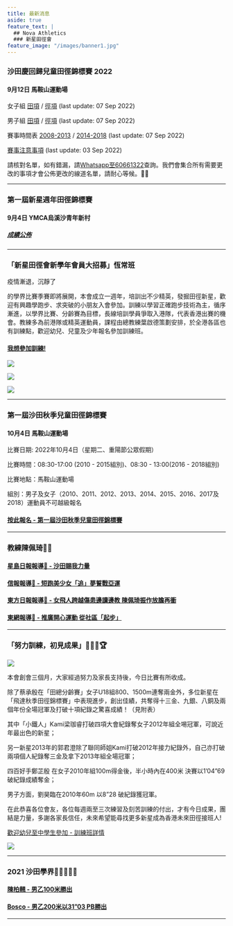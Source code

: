 ```yaml
---
title: 最新消息
aside: true
feature_text: |
  ## Nova Athletics
  ### 新星田徑會
feature_image: "/images/banner1.jpg"
---
```

### 沙田慶回歸兒童田徑錦標賽 2022 

#### 9月12日 馬鞍山運動場

女子組 [田項](https://drive.google.com/file/d/1VEMVkZi-zsTo2RLK8BA6lYausvllhQMu/view?usp=sharing) / [徑項](https://drive.google.com/file/d/1Ucnmu1Ihceflkhlq96-AAik6m9Y2itkZ/view?usp=sharing) (last update: 07 Sep 2022)

男子組 [田項](https://drive.google.com/file/d/1UIlyiCYnn13iLrkwqUG_JONJ4n7epB37/view?usp=sharing) / [徑項](https://drive.google.com/file/d/19LQe47GObNxFqEytRX4Qai7hrOvjMEct/view?usp=sharing) (last update: 07 Sep 2022)

賽事時間表 [2008-2013](https://drive.google.com/file/d/1btBK92nGk01x0La3dQi7UQhlu0lTQNdg/view?usp=sharing) / [2014-2018](https://drive.google.com/file/d/1yu7EClUQKQcsbd6TOnpOaJR2MBmG7Wjn/view?usp=sharing) (last update: 07 Sep 2022)

[賽事注意事項](https://drive.google.com/file/d/11nxu5ZUnm_s8jBN2OeLwmwScJ17nVN2v/view?usp=sharing) (last update: 03 Sep 2022)

請核對名單，如有錯漏，請[Whatsapp至60661322](https://api.whatsapp.com/send?phone=85260661322)查詢。我們會集合所有需要更改的事項才會公佈更改的線道名單，請耐心等候。🙌🏻

---------------------------------------------------------------------------------------
### 第一屆新星週年田徑錦標賽

#### 9月4日 YMCA烏溪沙青年新村 

##### [成績公佈](https://drive.google.com/drive/folders/1sS6c8Ys7cMlyjmcAQiND05GWLFbpuxYI?usp=sharing)

---------------------------------------------------------------------------------------
### 「新星田徑會新學年會員大招募」恆常班

疫情漸退，沉靜了

的學界比賽季賽即將展開，本會成立一週年，培訓出不少精英，發掘田徑新星，歡迎有興趣學跑步、求突破的小朋友入會參加。訓練以學習正確跑步技術為主，循序漸進，以學界比賽、分齡賽為目標，長線培訓學員爭取入港隊，代表香港出賽的機會。教練多為前港隊或精英運動員，課程由總教練葉啟德策劃安排，於全港各區也有訓練點，歡迎幼兒、兒童及少年報名參加訓練班。

#### [我想參加訓練!](https://docs.google.com/forms/d/e/1FAIpQLSc0tj2-QdYfK6X0CYiP3YE_-hFovM_tXoF4Q6bDWyMzEmNgsg/viewform)

![](/images/2022Sep_Regular.png)

![](/images/2022Sep_Elite.png)

![](/images/2022Sep_MID.png)

---------------------------------------------------------------------------------------
### 第一屆沙田秋季兒童田徑錦標賽

#### 10月4日 馬鞍山運動場

比賽日期: 2022年10月4日（星期二、重陽節公眾假期）

比賽時間：08:30-17:00 (2010 - 2015組別)、08:30 - 13:00(2016 - 2018組別)

比賽地點：馬鞍山運動場

組別：男子及女子（2010、2011、2012、2013、2014、2015、2016、2017及2018）運動員不可越級報名

#### [按此報名 - 第一屆沙田秋季兒童田徑錦標賽](https://forms.zohopublic.com/hknovasports852/form/Copyof20220107202212092022/formperma/t3A48H8pZe9PiH9Ddmx7za-odjhDzhib0EG30XaqZZo)

---------------------------------------------------------------------------------------
### 教練陳佩琦👩🏽

#### [星島日報報導📰 - 沙田賜我力量](https://drive.google.com/drive/folders/1ngK58f050uDZj7RgVmokHQQTiDBm-nfP?usp=sharing)

#### [信報報導📰 - 短跑美少女「追」夢誓戰亞運](https://drive.google.com/file/d/1NgN3GuMWmGJVSenFJypOgL8vqFuxYApv/view?usp=sharing)

#### [東方日報報導📰 - 女飛人跨越傷患邊讀邊教 陳佩琦振作放膽再衝](https://orientaldaily.on.cc/content/%E9%AB%94%E8%82%B2/odn-20211126-1126_00286_041/%E5%A5%B3%E9%A3%9B%E4%BA%BA%E8%B7%A8%E8%B6%8A%E5%82%B7%E6%82%A3%E9%82%8A%E8%AE%80%E9%82%8A%E6%95%99-%E9%99%B3%E4%BD%A9%E7%90%A6%E6%8C%AF%E4%BD%9C%E6%94%BE%E8%86%BD%E5%86%8D%E8%A1%9D?fbclid=IwAR3tCLKgaWevelE1CkNDt35_h4jvjbahZq-6KdIOuqoGGtac--nebOFVOoU)

#### [東網報導📰 - 推廣開心運動 從社區「起步」](https://hk.on.cc/onad/bkn/cnt/ad/20211115/ad-20211115150906775-1115_21011_001.html)

---------------------------------------------------------------------------------------

### 「努力訓練，初見成果」💪🏻🎉🏆

![](/images/Athletes.jpg)

本會創會三個月，大家經過努力及家長支持後，今日比賽有所收成。

除了蔡承殷在「田總分齡賽」女子U18組800、1500m連奪兩金外，多位新星在「飛達秋季田徑錦標賽」中表現進步，創出佳績，共奪得十三金、九銀、八銅及兩個年份全場冠軍及打破十項紀錄之驚喜成績！（見附表）

其中「小鐵人」Kami梁珈睿打破四項大會紀錄奪女子2012年組全埸冠軍，可說近年最出色的新星；

另一新星2013年的郭君澄除了聯同師姐Kami打破2012年接力紀錄外，自己亦打破兩項個人紀錄奪三金及拿下2013年組全場冠軍；

四百好手鄭芷殷 在女子2010年組100m得金後，半小時內在400米 決賽以1’04”69破紀錄成績奪金；

男子方面，劉昊臨在2010年60m 以8”28 破紀錄獲冠軍。

在此恭喜各位會友，各位每週兩至三次練習及刻苦訓練的付出，才有今日成果，團結是力量，多謝各家長信任，未來希望能尋找更多新星成為香港未來田徑接班人!

[歡迎幼兒至中學生參加 - 訓練班詳情](https://docs.google.com/forms/d/e/1FAIpQLScXZvev1WfGzgGRg6c0O_HwiLUTxomhsZbSMn7ubRmbv1dFzw/viewform?fbclid=IwAR1lI5pe4k28V-qBzkFvfGz8-Mrw3iTpbRaucbRJRTIr_V2n01rZBCtYNZo)

![](/images/新星訓練_初見成果.jpg)

---------------------------------------------------------------------------------------

### 2021 沙田學界🏃🏻‍♀️🏃🏻

#### [陳柏翹 - 男乙100米勝出](https://drive.google.com/file/d/1YMheR5loAjQaXWFzcw5uuEgBzbf1P9QC/view?usp=sharing) 

#### [Bosco - 男乙200米以31”03 PB勝出](https://drive.google.com/file/d/1BrIfrZuCVbG_EmYVWTK_PSifCoOq3q4B/view?usp=sharing)

---------------------------------------------------------------------------------------
